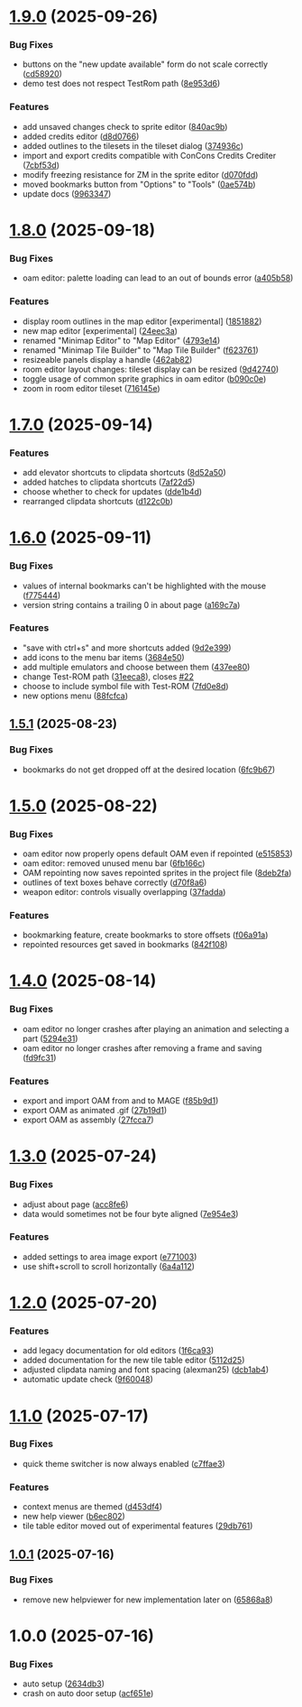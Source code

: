 # [1.9.0](https://github.com/ConConner/MAGE-Themes/compare/v1.8.0...v1.9.0) (2025-09-26)


### Bug Fixes

* buttons on the "new update available" form do not scale correctly ([cd58920](https://github.com/ConConner/MAGE-Themes/commit/cd5892011862fec1ce8ee32bd3a61046b499ea95))
* demo test does not respect TestRom path ([8e953d6](https://github.com/ConConner/MAGE-Themes/commit/8e953d6e44e39138cc28d3b9f98e226aef9641f8))


### Features

* add unsaved changes check to sprite editor ([840ac9b](https://github.com/ConConner/MAGE-Themes/commit/840ac9b1678608db6796b821b5da29b451aa8d15))
* added credits editor ([d8d0766](https://github.com/ConConner/MAGE-Themes/commit/d8d0766af8a88fc675a3033d2db003526e028c9f))
* added outlines to the tilesets in the tileset dialog ([374936c](https://github.com/ConConner/MAGE-Themes/commit/374936cee794d71332066a50d4ee3557b23588e1))
* import and export credits compatible with ConCons Credits Crediter ([7cbf53d](https://github.com/ConConner/MAGE-Themes/commit/7cbf53d2c18f786db129ecbbf72271f5040129d8))
* modify freezing resistance for ZM in the sprite editor ([d070fdd](https://github.com/ConConner/MAGE-Themes/commit/d070fddabdb63f2a53382eb5c48e0a327c08edea))
* moved bookmarks button from "Options" to "Tools" ([0ae574b](https://github.com/ConConner/MAGE-Themes/commit/0ae574b6e537e06d4fc50d9fa9d5aca0a4af6158))
* update docs ([9963347](https://github.com/ConConner/MAGE-Themes/commit/99633470191bc32dbfb1a7ac609360d8cfdb26e5))

# [1.8.0](https://github.com/ConConner/MAGE-Themes/compare/v1.7.0...v1.8.0) (2025-09-18)


### Bug Fixes

* oam editor: palette loading can lead to an out of bounds error ([a405b58](https://github.com/ConConner/MAGE-Themes/commit/a405b58eaf691356bdf7dea58ea1c1a07b331bf4))


### Features

* display room outlines in the map editor [experimental] ([1851882](https://github.com/ConConner/MAGE-Themes/commit/185188293328b92f274cf0b8cacae9228b2c6adf))
* new map editor [experimental] ([24eec3a](https://github.com/ConConner/MAGE-Themes/commit/24eec3aaed57dd88bcfa71751a419eb0626794dc))
* renamed "Minimap Editor" to "Map Editor" ([4793e14](https://github.com/ConConner/MAGE-Themes/commit/4793e14c8c8c4974dab618fc2efa1045479568a4))
* renamed "Minimap Tile Builder" to "Map Tile Builder" ([f623761](https://github.com/ConConner/MAGE-Themes/commit/f62376138ab82cdfc9e94edb872885fe51985b54))
* resizeable panels display a handle ([462ab82](https://github.com/ConConner/MAGE-Themes/commit/462ab8238d9e7b464d0841c058222e24c58e62fb))
* room editor layout changes: tileset display can be resized ([9d42740](https://github.com/ConConner/MAGE-Themes/commit/9d42740dc39106cd25b39b923cb72d13a9316109))
* toggle usage of common sprite graphics in oam editor ([b090c0e](https://github.com/ConConner/MAGE-Themes/commit/b090c0efdbad7249f635733ac0cc76588ca5ab57))
* zoom in room editor tileset ([716145e](https://github.com/ConConner/MAGE-Themes/commit/716145e7949044a743574e8f9a9569f0175da040))

# [1.7.0](https://github.com/ConConner/MAGE-Themes/compare/v1.6.0...v1.7.0) (2025-09-14)


### Features

* add elevator shortcuts to clipdata shortcuts ([8d52a50](https://github.com/ConConner/MAGE-Themes/commit/8d52a5020c7675cfcf2883ed3e24ab99e1bc4432))
* added hatches to clipdata shortcuts ([7af22d5](https://github.com/ConConner/MAGE-Themes/commit/7af22d57f097f3012b99f3db5a097126ce6e546e))
* choose whether to check for updates ([dde1b4d](https://github.com/ConConner/MAGE-Themes/commit/dde1b4d31f436b2e08e334d615185597b32f6ab9))
* rearranged clipdata shortcuts ([d122c0b](https://github.com/ConConner/MAGE-Themes/commit/d122c0b3c361b477cef5bc7255f02eda1520857b))

# [1.6.0](https://github.com/ConConner/MAGE-Themes/compare/v1.5.1...v1.6.0) (2025-09-11)


### Bug Fixes

* values of internal bookmarks can't be highlighted with the mouse ([f775444](https://github.com/ConConner/MAGE-Themes/commit/f77544494c0df89c710ca44255bc2859dbaeb053))
* version string contains a trailing 0 in about page ([a169c7a](https://github.com/ConConner/MAGE-Themes/commit/a169c7abfe6023263f32de28e4883bbaf490d361))


### Features

* "save with ctrl+s" and more shortcuts added ([9d2e399](https://github.com/ConConner/MAGE-Themes/commit/9d2e399954802ac54053c516a96a107ec03742d8))
* add icons to the menu bar items ([3684e50](https://github.com/ConConner/MAGE-Themes/commit/3684e5040078227f5de1193a102eec26c3a73e49))
* add multiple emulators and choose between them ([437ee80](https://github.com/ConConner/MAGE-Themes/commit/437ee80c8971a2bbf61654ae66e3d16b1ff2b416))
* change Test-ROM path ([31eeca8](https://github.com/ConConner/MAGE-Themes/commit/31eeca8d54849c55480ac72ae9d4562fc229855b)), closes [#22](https://github.com/ConConner/MAGE-Themes/issues/22)
* choose to include symbol file with Test-ROM ([7fd0e8d](https://github.com/ConConner/MAGE-Themes/commit/7fd0e8db6451cebba6677f28798920b6835d17a2))
* new options menu ([88fcfca](https://github.com/ConConner/MAGE-Themes/commit/88fcfca9a6013f0ef50c52fa0d2700a480a5408b))

## [1.5.1](https://github.com/ConConner/MAGE-Themes/compare/v1.5.0...v1.5.1) (2025-08-23)


### Bug Fixes

* bookmarks do not get dropped off at the desired location ([6fc9b67](https://github.com/ConConner/MAGE-Themes/commit/6fc9b6786ee14dfa3df6183480c88da0d356027a))

# [1.5.0](https://github.com/ConConner/MAGE-Themes/compare/v1.4.0...v1.5.0) (2025-08-22)


### Bug Fixes

* oam editor now properly opens default OAM even if repointed ([e515853](https://github.com/ConConner/MAGE-Themes/commit/e515853c6b90193355e6e264cecc195b32730161))
* oam editor: removed unused menu bar ([6fb166c](https://github.com/ConConner/MAGE-Themes/commit/6fb166c55531843acb6c78b38df261f2eaa97cc5))
* OAM repointing now saves repointed sprites in the project file ([8deb2fa](https://github.com/ConConner/MAGE-Themes/commit/8deb2fa553d211b37cbc35bfb95b2203290349f1))
* outlines of text boxes behave correctly ([d70f8a6](https://github.com/ConConner/MAGE-Themes/commit/d70f8a66f0bb818a33ba521f7c5d383931c997e4))
* weapon editor: controls visually overlapping ([37fadda](https://github.com/ConConner/MAGE-Themes/commit/37fadda4a817f5739c695bb2c6c58654efb1a6b9))


### Features

* bookmarking feature, create bookmarks to store offsets ([f06a91a](https://github.com/ConConner/MAGE-Themes/commit/f06a91abbc2e5ccd5d24dd3176da934091767779))
* repointed resources get saved in bookmarks ([842f108](https://github.com/ConConner/MAGE-Themes/commit/842f108fcbff3372802eccaf176fdc03d7dcaeba))

# [1.4.0](https://github.com/ConConner/MAGE-Themes/compare/v1.3.0...v1.4.0) (2025-08-14)


### Bug Fixes

* oam editor no longer crashes after playing an animation and selecting a part ([5294e31](https://github.com/ConConner/MAGE-Themes/commit/5294e3123235af4c4a7d80a93e6ddbdbc3fba498))
* oam editor no longer crashes after removing a frame and saving ([fd9fc31](https://github.com/ConConner/MAGE-Themes/commit/fd9fc314317b21065992427455c70ae62f277ee2))


### Features

* export and import OAM from and to MAGE ([f85b9d1](https://github.com/ConConner/MAGE-Themes/commit/f85b9d1852784987cf47949bfcac2d0e8911968b))
* export OAM as animated .gif ([27b19d1](https://github.com/ConConner/MAGE-Themes/commit/27b19d152fdb42a195a37ed12596b4e2d8ce7361))
* export OAM as assembly ([27fcca7](https://github.com/ConConner/MAGE-Themes/commit/27fcca70fa01c1ec232ff8d712be4d487c0d4aac))

# [1.3.0](https://github.com/ConConner/MAGE-Themes/compare/v1.2.0...v1.3.0) (2025-07-24)


### Bug Fixes

* adjust about page ([acc8fe6](https://github.com/ConConner/MAGE-Themes/commit/acc8fe63863594321e8bd5d0c987273c592d3663))
* data would sometimes not be four byte aligned ([7e954e3](https://github.com/ConConner/MAGE-Themes/commit/7e954e3e4ae00392e7c3eaa30424dc9233e0852b))


### Features

* added settings to area image export ([e771003](https://github.com/ConConner/MAGE-Themes/commit/e77100380c9307909849459d3f080123273abcdc))
* use shift+scroll to scroll horizontally ([6a4a112](https://github.com/ConConner/MAGE-Themes/commit/6a4a112d85c354c4a902e2c3caf02a3b99cb6a94))

# [1.2.0](https://github.com/ConConner/MAGE-Themes/compare/v1.1.0...v1.2.0) (2025-07-20)


### Features

* add legacy documentation for old editors ([1f6ca93](https://github.com/ConConner/MAGE-Themes/commit/1f6ca931795bf025a38ed549b1ef7b5a9f4f055e))
* added documentation for the new tile table editor ([5112d25](https://github.com/ConConner/MAGE-Themes/commit/5112d2514bc5d83f072ed990315eb4432d7865b5))
* adjusted clipdata naming and font spacing (alexman25) ([dcb1ab4](https://github.com/ConConner/MAGE-Themes/commit/dcb1ab4603fb226811c5711307c868dbd990dfb9))
* automatic update check ([9f60048](https://github.com/ConConner/MAGE-Themes/commit/9f60048eb72d771b6998a643a5f959eeb0fa26c1))

# [1.1.0](https://github.com/ConConner/MAGE-Themes/compare/v1.0.1...v1.1.0) (2025-07-17)


### Bug Fixes

* quick theme switcher is now always enabled ([c7ffae3](https://github.com/ConConner/MAGE-Themes/commit/c7ffae3960d924ef7976d45e4efd9fa98bd592db))


### Features

* context menus are themed ([d453df4](https://github.com/ConConner/MAGE-Themes/commit/d453df4f326b246afdc7f8cfeffa501f9783291e))
* new help viewer ([b6ec802](https://github.com/ConConner/MAGE-Themes/commit/b6ec8020b05f288cabffae2ed1cfb356d12bb809))
* tile table editor moved out of experimental features ([29db761](https://github.com/ConConner/MAGE-Themes/commit/29db761f45edc22a25cff82ce167149ba912f215))

## [1.0.1](https://github.com/ConConner/MAGE-Themes/compare/v1.0.0...v1.0.1) (2025-07-16)


### Bug Fixes

* remove new helpviewer for new implementation later on ([65868a8](https://github.com/ConConner/MAGE-Themes/commit/65868a89588c1b2fa715745794a935c1445a9961))

# 1.0.0 (2025-07-16)


### Bug Fixes

* auto setup ([2634db3](https://github.com/ConConner/MAGE-Themes/commit/2634db30cef955d7268cf15c7fa0511942cbf99b))
* crash on auto door setup ([acf651e](https://github.com/ConConner/MAGE-Themes/commit/acf651e612c016d86eba6eeb66fa87fc0dde47b5))
